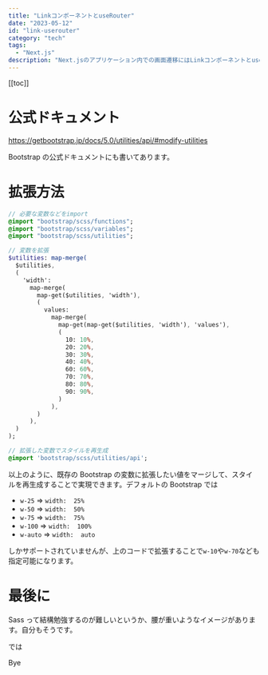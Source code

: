 ```yaml
---
title: "LinkコンポーネントとuseRouter"
date: "2023-05-12"
id: "link-userouter"
category: "tech"
tags:
  - "Next.js"
description: "Next.jsのアプリケーション内での画面遷移にはLinkコンポーネントとuseRouterを用いますが、違いを詳しく解説してみました。"
---
```


[[toc]]

# 公式ドキュメント

https://getbootstrap.jp/docs/5.0/utilities/api/#modify-utilities

Bootstrap の公式ドキュメントにも書いてあります。

# 拡張方法

```sass
// 必要な変数などをimport
@import "bootstrap/scss/functions";
@import "bootstrap/scss/variables";
@import "bootstrap/scss/utilities";

// 変数を拡張
$utilities: map-merge(
  $utilities,
  (
    'width':
      map-merge(
        map-get($utilities, 'width'),
        (
          values:
            map-merge(
              map-get(map-get($utilities, 'width'), 'values'),
              (
                10: 10%,
                20: 20%,
                30: 30%,
                40: 40%,
                60: 60%,
                70: 70%,
                80: 80%,
                90: 90%,
              )
            ),
        )
      ),
  )
);

// 拡張した変数でスタイルを再生成
@import 'bootstrap/scss/utilities/api';

```

以上のように、既存の Bootstrap の変数に拡張したい値をマージして、スタイルを再生成することで実現できます。デフォルトの Bootstrap では

- `w-25` ⇒ `width:  25%`
- `w-50` ⇒ `width:  50%`
- `w-75` ⇒ `width:  75%`
- `w-100` ⇒ `width:  100%`
- `w-auto` ⇒ `width:  auto`

しかサポートされていませんが、上のコードで拡張することで`w-10`や`w-70`なども指定可能になります。

# 最後に

Sass って結構勉強するのが難しいというか、腰が重いようなイメージがあります。自分もそうです。

では

Bye
